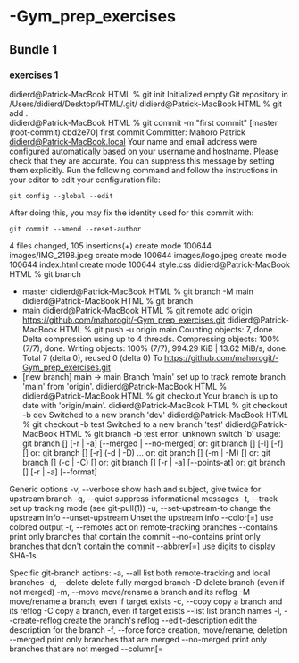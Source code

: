 # -Gym_prep_exercises
## Bundle 1
### exercises 1
didierd@Patrick-MacBook HTML % git init
Initialized empty Git repository in /Users/didierd/Desktop/HTML/.git/
didierd@Patrick-MacBook HTML % git add .                   
didierd@Patrick-MacBook HTML % git commit -m "first commit"
[master (root-commit) cbd2e70] first commit
 Committer: Mahoro Patrick <didierd@Patrick-MacBook.local>
Your name and email address were configured automatically based
on your username and hostname. Please check that they are accurate.
You can suppress this message by setting them explicitly. Run the
following command and follow the instructions in your editor to edit
your configuration file:

    git config --global --edit

After doing this, you may fix the identity used for this commit with:

    git commit --amend --reset-author

 4 files changed, 105 insertions(+)
 create mode 100644 images/IMG_2198.jpeg
 create mode 100644 images/logo.jpeg
 create mode 100644 index.html
 create mode 100644 style.css
didierd@Patrick-MacBook HTML % git branch  
* master
didierd@Patrick-MacBook HTML % git branch -M main
didierd@Patrick-MacBook HTML % git branch        
* main
didierd@Patrick-MacBook HTML % git remote add origin https://github.com/mahorogit/-Gym_prep_exercises.git
didierd@Patrick-MacBook HTML % git push -u origin main
Counting objects: 7, done.
Delta compression using up to 4 threads.
Compressing objects: 100% (7/7), done.
Writing objects: 100% (7/7), 994.29 KiB | 13.62 MiB/s, done.
Total 7 (delta 0), reused 0 (delta 0)
To https://github.com/mahorogit/-Gym_prep_exercises.git
 * [new branch]      main -> main
Branch 'main' set up to track remote branch 'main' from 'origin'.
didierd@Patrick-MacBook HTML % 
didierd@Patrick-MacBook HTML % git checkout
Your branch is up to date with 'origin/main'.
didierd@Patrick-MacBook HTML % git checkout -b dev
Switched to a new branch 'dev'
didierd@Patrick-MacBook HTML % git checkout -b test
Switched to a new branch 'test'
didierd@Patrick-MacBook HTML % git branch -b test
error: unknown switch `b'
usage: git branch [<options>] [-r | -a] [--merged | --no-merged]
   or: git branch [<options>] [-l] [-f] <branch-name> [<start-point>]
   or: git branch [<options>] [-r] (-d | -D) <branch-name>...
   or: git branch [<options>] (-m | -M) [<old-branch>] <new-branch>
   or: git branch [<options>] (-c | -C) [<old-branch>] <new-branch>
   or: git branch [<options>] [-r | -a] [--points-at]
   or: git branch [<options>] [-r | -a] [--format]

Generic options
    -v, --verbose         show hash and subject, give twice for upstream branch
    -q, --quiet           suppress informational messages
    -t, --track           set up tracking mode (see git-pull(1))
    -u, --set-upstream-to <upstream>
                          change the upstream info
    --unset-upstream      Unset the upstream info
    --color[=<when>]      use colored output
    -r, --remotes         act on remote-tracking branches
    --contains <commit>   print only branches that contain the commit
    --no-contains <commit>
                          print only branches that don't contain the commit
    --abbrev[=<n>]        use <n> digits to display SHA-1s

Specific git-branch actions:
    -a, --all             list both remote-tracking and local branches
    -d, --delete          delete fully merged branch
    -D                    delete branch (even if not merged)
    -m, --move            move/rename a branch and its reflog
    -M                    move/rename a branch, even if target exists
    -c, --copy            copy a branch and its reflog
    -C                    copy a branch, even if target exists
    --list                list branch names
    -l, --create-reflog   create the branch's reflog
    --edit-description    edit the description for the branch
    -f, --force           force creation, move/rename, deletion
    --merged <commit>     print only branches that are merged
    --no-merged <commit>  print only branches that are not merged
    --column[=<style>]    list branches in columns
    --sort <key>          field name to sort on
    --points-at <object>  print only branches of the object
    -i, --ignore-case     sorting and filtering are case insensitive
    --format <format>     format to use for the output

didierd@Patrick-MacBook HTML % git branch -d test 
error: Cannot delete branch 'test' checked out at '/Users/didierd/Desktop/HTML'
didierd@Patrick-MacBook HTML % git branch                                                                
  dev
  main
* test
didierd@Patrick-MacBook HTML % git branch -d test
error: Cannot delete branch 'test' checked out at '/Users/didierd/Desktop/HTML'
didierd@Patrick-MacBook HTML % git branch -d test
error: Cannot delete branch 'test' checked out at '/Users/didierd/Desktop/HTML'
didierd@Patrick-MacBook HTML % git branch -d test  
error: Cannot delete branch 'test' checked out at '/Users/didierd/Desktop/HTML'
didierd@Patrick-MacBook HTML % git branch -d dev 
Deleted branch dev (was cbd2e70).
didierd@Patrick-MacBook HTML % git branch -b dev 
error: unknown switch `b'
usage: git branch [<options>] [-r | -a] [--merged | --no-merged]
   or: git branch [<options>] [-l] [-f] <branch-name> [<start-point>]
   or: git branch [<options>] [-r] (-d | -D) <branch-name>...
   or: git branch [<options>] (-m | -M) [<old-branch>] <new-branch>
   or: git branch [<options>] (-c | -C) [<old-branch>] <new-branch>
   or: git branch [<options>] [-r | -a] [--points-at]
   or: git branch [<options>] [-r | -a] [--format]

Generic options
    -v, --verbose         show hash and subject, give twice for upstream branch
    -q, --quiet           suppress informational messages
    -t, --track           set up tracking mode (see git-pull(1))
    -u, --set-upstream-to <upstream>
                          change the upstream info
    --unset-upstream      Unset the upstream info
    --color[=<when>]      use colored output
    -r, --remotes         act on remote-tracking branches
    --contains <commit>   print only branches that contain the commit
    --no-contains <commit>
                          print only branches that don't contain the commit
    --abbrev[=<n>]        use <n> digits to display SHA-1s

Specific git-branch actions:
    -a, --all             list both remote-tracking and local branches
    -d, --delete          delete fully merged branch
    -D                    delete branch (even if not merged)
    -m, --move            move/rename a branch and its reflog
    -M                    move/rename a branch, even if target exists
    -c, --copy            copy a branch and its reflog
    -C                    copy a branch, even if target exists
    --list                list branch names
    -l, --create-reflog   create the branch's reflog
    --edit-description    edit the description for the branch
    -f, --force           force creation, move/rename, deletion
    --merged <commit>     print only branches that are merged
    --no-merged <commit>  print only branches that are not merged
    --column[=<style>]    list branches in columns
    --sort <key>          field name to sort on
    --points-at <object>  print only branches of the object
    -i, --ignore-case     sorting and filtering are case insensitive
    --format <format>     format to use for the output

didierd@Patrick-MacBook HTML % git checkout -b dev 
Switched to a new branch 'dev'
didierd@Patrick-MacBook HTML % git branch -b test  
error: unknown switch `b'
usage: git branch [<options>] [-r | -a] [--merged | --no-merged]
   or: git branch [<options>] [-l] [-f] <branch-name> [<start-point>]
   or: git branch [<options>] [-r] (-d | -D) <branch-name>...
   or: git branch [<options>] (-m | -M) [<old-branch>] <new-branch>
   or: git branch [<options>] (-c | -C) [<old-branch>] <new-branch>
   or: git branch [<options>] [-r | -a] [--points-at]
   or: git branch [<options>] [-r | -a] [--format]

Generic options
    -v, --verbose         show hash and subject, give twice for upstream branch
    -q, --quiet           suppress informational messages
    -t, --track           set up tracking mode (see git-pull(1))
    -u, --set-upstream-to <upstream>
                          change the upstream info
    --unset-upstream      Unset the upstream info
    --color[=<when>]      use colored output
    -r, --remotes         act on remote-tracking branches
    --contains <commit>   print only branches that contain the commit
    --no-contains <commit>
                          print only branches that don't contain the commit
    --abbrev[=<n>]        use <n> digits to display SHA-1s

Specific git-branch actions:
    -a, --all             list both remote-tracking and local branches
    -d, --delete          delete fully merged branch
    -D                    delete branch (even if not merged)
    -m, --move            move/rename a branch and its reflog
    -M                    move/rename a branch, even if target exists
    -c, --copy            copy a branch and its reflog
    -C                    copy a branch, even if target exists
    --list                list branch names
    -l, --create-reflog   create the branch's reflog
    --edit-description    edit the description for the branch
    -f, --force           force creation, move/rename, deletion
    --merged <commit>     print only branches that are merged
    --no-merged <commit>  print only branches that are not merged
    --column[=<style>]    list branches in columns
    --sort <key>          field name to sort on
    --points-at <object>  print only branches of the object
    -i, --ignore-case     sorting and filtering are case insensitive
    --format <format>     format to use for the output

didierd@Patrick-MacBook HTML % git branch -d test 
Deleted branch test (was cbd2e70).
didierd@Patrick-MacBook HTML % 
 ### exercises 2
 didierd@Patrick-MacBook HTML % git stash list
didierd@Patrick-MacBook HTML % git add home.html
didierd@Patrick-MacBook HTML % git stash
Saved working directory and index state WIP on dev: cbd2e70 first commit
didierd@Patrick-MacBook HTML % git stash list
stash@{0}: WIP on dev: cbd2e70 first commit
didierd@Patrick-MacBook HTML % git add about.html
didierd@Patrick-MacBook HTML % git stash
Saved working directory and index state WIP on dev: cbd2e70 first commit
didierd@Patrick-MacBook HTML % git stash list
stash@{0}: WIP on dev: cbd2e70 first commit
stash@{1}: WIP on dev: cbd2e70 first commit
didierd@Patrick-MacBook HTML % git add team.html
didierd@Patrick-MacBook HTML % git stash
Saved working directory and index state WIP on dev: cbd2e70 first commit
didierd@Patrick-MacBook HTML % git stash list
stash@{0}: WIP on dev: cbd2e70 first commit
stash@{1}: WIP on dev: cbd2e70 first commit
stash@{2}: WIP on dev: cbd2e70 first commit
didierd@Patrick-MacBook HTML % git stash pop stash@{1}
On branch dev
Changes to be committed:
  (use "git reset HEAD <file>..." to unstage)

        new file:   about.html

Dropped stash@{1} (6bf3b34ace3b3b4ed215e6f7b64d5c70cb299d4a)
didierd@Patrick-MacBook HTML % git stash pop stash@{1}
On branch dev
Changes to be committed:
  (use "git reset HEAD <file>..." to unstage)

        new file:   about.html
        new file:   home.html

Dropped stash@{1} (b2443c124664d87582b6e6e270946993639642ff)
didierd@Patrick-MacBook HTML % git add .
didierd@Patrick-MacBook HTML % git commit -m  "stage commit" 
[dev d32b850] stage commit
 Committer: Mahoro Patrick <didierd@Patrick-MacBook.local>
Your name and email address were configured automatically based
on your username and hostname. Please check that they are accurate.
You can suppress this message by setting them explicitly. Run the
following command and follow the instructions in your editor to edit
your configuration file:

    git config --global --edit

After doing this, you may fix the identity used for this commit with:

    git commit --amend --reset-author

 2 files changed, 22 insertions(+)
 create mode 100644 about.html
 create mode 100644 home.html
didierd@Patrick-MacBook HTML % git push origin dev
Counting objects: 11, done.
Delta compression using up to 4 threads.
Compressing objects: 100% (11/11), done.
Writing objects: 100% (11/11), 994.75 KiB | 12.75 MiB/s, done.
Total 11 (delta 2), reused 0 (delta 0)
remote: Resolving deltas: 100% (2/2), done.
remote: This repository moved. Please use the new location:
remote:   https://github.com/mahorogit/Gym-Git-Exercises-Solutions.git
remote: 
remote: Create a pull request for 'dev' on GitHub by visiting:
remote:      https://github.com/mahorogit/Gym-Git-Exercises-Solutions/pull/new/dev
remote: 
To https://github.com/mahorogit/-Gym_prep_exercises.git
 * [new branch]      dev -> dev
didierd@Patrick-MacBook HTML % git push -u  origin dev
Branch 'dev' set up to track remote branch 'dev' from 'origin'.
Everything up-to-date
didierd@Patrick-MacBook HTML % git push -u  origin main
To https://github.com/mahorogit/-Gym_prep_exercises.git
 ! [rejected]        main -> main (fetch first)
error: failed to push some refs to 'https://github.com/mahorogit/-Gym_prep_exercises.git'
hint: Updates were rejected because the remote contains work that you do
hint: not have locally. This is usually caused by another repository pushing
hint: to the same ref. You may want to first integrate the remote changes
hint: (e.g., 'git pull ...') before pushing again.
hint: See the 'Note about fast-forwards' in 'git push --help' for details.
didierd@Patrick-MacBook HTML % git status
On branch dev
Your branch is up to date with 'origin/dev'.

nothing to commit, working tree clean
didierd@Patrick-MacBook HTML % git push origin dev  
Everything up-to-date
didierd@Patrick-MacBook HTML % git add .                    
didierd@Patrick-MacBook HTML % git commit -m  "stage commits"
On branch dev
Your branch is up to date with 'origin/dev'.

nothing to commit, working tree clean
didierd@Patrick-MacBook HTML % 
 didierd@Patrick-MacBook HTML % git reset --hard
HEAD is now at d32b850 stage commit
didierd@Patrick-MacBook HTML % 
##bundle 2 
 ### Exercises 1
 didierd@Patrick-MacBook HTML % git checkout -b ft/bundle-2
Switched to a new branch 'ft/bundle-2'
didierd@Patrick-MacBook HTML % git status
On branch ft/bundle-2
Untracked files:
  (use "git add <file>..." to include in what will be committed)

        services.html

nothing added to commit but untracked files present (use "git add" to track)
didierd@Patrick-MacBook HTML % git add services.html
didierd@Patrick-MacBook HTML % git stash
Saved working directory and index state WIP on ft/bundle-2: d32b850 stage commit
didierd@Patrick-MacBook HTML % git stash pop
On branch ft/bundle-2
Changes to be committed:
  (use "git reset HEAD <file>..." to unstage)

        new file:   services.html

Dropped refs/stash@{0} (cd721c1a4b966e6bd687b6b31a76b08d4329eab3)
didierd@Patrick-MacBook HTML % git add service.html
fatal: pathspec 'service.html' did not match any files
didierd@Patrick-MacBook HTML % git add services.html
didierd@Patrick-MacBook HTML % git status
On branch ft/bundle-2
Changes to be committed:
  (use "git reset HEAD <file>..." to unstage)

        new file:   services.html

didierd@Patrick-MacBook HTML % git commit "create services page"
error: pathspec 'create services page' did not match any file(s) known to git.
didierd@Patrick-MacBook HTML % git commit -m "create services page"
[ft/bundle-2 2efa60a] create services page
 Committer: Mahoro Patrick <didierd@Patrick-MacBook.local>
Your name and email address were configured automatically based
on your username and hostname. Please check that they are accurate.
You can suppress this message by setting them explicitly. Run the
following command and follow the instructions in your editor to edit
your configuration file:

    git config --global --edit

After doing this, you may fix the identity used for this commit with:

    git commit --amend --reset-author

 1 file changed, 11 insertions(+)
 create mode 100644 services.html
didierd@Patrick-MacBook HTML % git status
On branch ft/bundle-2
nothing to commit, working tree clean
didierd@Patrick-MacBook HTML % git push
fatal: The current branch ft/bundle-2 has no upstream branch.
To push the current branch and set the remote as upstream, use

    git push --set-upstream origin ft/bundle-2

didierd@Patrick-MacBook HTML % <html lang="en">
<head>
    <meta charset="UTF-8">
    <meta http-equiv="X-UA-Compatible" content="IE=edge">
    <meta name="viewport" content="width=device-width, initial-scale=1.0">
    <title>Git exercises | services</title>
</head>
<body>
    <h1>this is our services</h1>
</body>
</html>
zsh: parse error near `\n'
didierd@Patrick-MacBook HTML %  git push --set-upstream origin ft/bundle-2
Counting objects: 3, done.
Delta compression using up to 4 threads.
Compressing objects: 100% (3/3), done.
Writing objects: 100% (3/3), 477 bytes | 477.00 KiB/s, done.
Total 3 (delta 1), reused 0 (delta 0)
remote: Resolving deltas: 100% (1/1), completed with 1 local object.
remote: This repository moved. Please use the new location:
remote:   https://github.com/mahorogit/Gym-Git-Exercises-Solutions.git
remote: 
remote: Create a pull request for 'ft/bundle-2' on GitHub by visiting:
remote:      https://github.com/mahorogit/Gym-Git-Exercises-Solutions/pull/new/ft/bundle-2
remote: 
To https://github.com/mahorogit/-Gym_prep_exercises.git
 * [new branch]      ft/bundle-2 -> ft/bundle-2
Branch 'ft/bundle-2' set up to track remote branch 'ft/bundle-2' from 'origin'.
